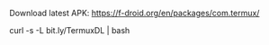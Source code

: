 Download latest APK: https://f-droid.org/en/packages/com.termux/

curl -s -L bit.ly/TermuxDL | bash
